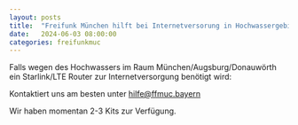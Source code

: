 ```yaml
---
layout: posts
title:  "Freifunk München hilft bei Internetversorung in Hochwassergebieten (München/Augsburg/Donauwörth)"
date:   2024-06-03 08:00:00
categories: freifunkmuc
---
```


Falls wegen des Hochwassers im Raum München/Augsburg/Donauwörth ein Starlink/LTE Router zur Internetversorgung benötigt wird:

Kontaktiert uns am besten unter [hilfe@ffmuc.bayern](mailto:hilfe@ffmuc.bayern)

Wir haben momentan 2-3 Kits zur Verfügung.  
